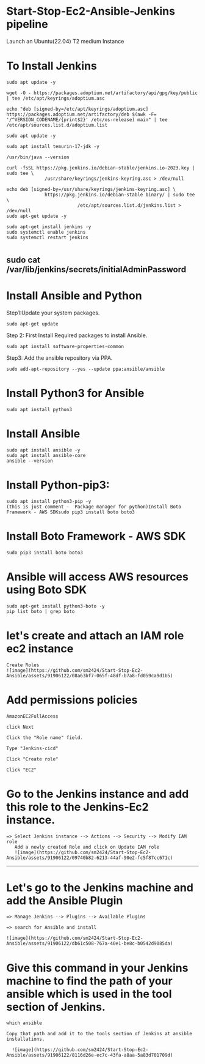 # Start-Stop-Ec2-Ansible-Jenkins pipeline
Launch an Ubuntu(22.04) T2 medium Instance

# To Install Jenkins
  
    sudo apt update -y
  
    wget -O - https://packages.adoptium.net/artifactory/api/gpg/key/public | tee /etc/apt/keyrings/adoptium.asc
  
    echo "deb [signed-by=/etc/apt/keyrings/adoptium.asc] https://packages.adoptium.net/artifactory/deb $(awk -F= '/^VERSION_CODENAME/{print$2}' /etc/os-release) main" | tee /etc/apt/sources.list.d/adoptium.list
  
    sudo apt update -y
  
    sudo apt install temurin-17-jdk -y
  
    /usr/bin/java --version
  
    curl -fsSL https://pkg.jenkins.io/debian-stable/jenkins.io-2023.key | sudo tee \
                  /usr/share/keyrings/jenkins-keyring.asc > /dev/null
                  
    echo deb [signed-by=/usr/share/keyrings/jenkins-keyring.asc] \
                  https://pkg.jenkins.io/debian-stable binary/ | sudo tee \
                              /etc/apt/sources.list.d/jenkins.list > /dev/null
    sudo apt-get update -y
  
    sudo apt-get install jenkins -y
    sudo systemctl enable jenkins
    sudo systemctl restart jenkins
  

# <EC2 Public IP Address:8080>
  sudo cat /var/lib/jenkins/secrets/initialAdminPassword
----------------------------------------------------------------------------------------------------------------------------------------------
# Install Ansible and Python
Step1:Update your system packages.
    
    sudo apt-get update
    
Step 2: First Install Required packages to install Ansible.

    sudo apt install software-properties-common

Step3: Add the ansible repository via PPA.

    sudo add-apt-repository --yes --update ppa:ansible/ansible

# Install Python3 for Ansible
    sudo apt install python3
# Install Ansible 
    sudo apt install ansible -y
    sudo apt install ansible-core
    ansible --version
# Install Python-pip3:
    sudo apt install python3-pip -y
    (this is just comment -  Package manager for python)Install Boto Framework - AWS SDKsudo pip3 install boto boto3

# Install Boto Framework - AWS SDK
    sudo pip3 install boto boto3
# Ansible will access AWS resources using Boto SDK
    sudo apt-get install python3-boto -y
    pip list boto | grep boto

# let's create and attach an IAM role ec2 instance
    Create Roles
    ![image](https://github.com/sm2424/Start-Stop-Ec2-Ansible/assets/91906122/08a63bf7-065f-48df-b7a8-fd059ca9d1b5)
  
# Add permissions policies
  
    AmazonEC2FullAccess
  
    click Next

    Click the "Role name" field.

    Type "Jenkins-cicd"

    Click "Create role"

    Click "EC2"

# Go to the Jenkins instance and add this role to the Jenkins-Ec2 instance.
    => Select Jenkins instance --> Actions --> Security --> Modify IAM role
       Add a newly created Role and click on Update IAM role
       ![image](https://github.com/sm2424/Start-Stop-Ec2-Ansible/assets/91906122/09740b82-6213-44af-90e2-fc5f87cc671c)

------------------------------------------------------------------------------------------------------------------------
# Let's go to the Jenkins machine and add the Ansible Plugin

    => Manage Jenkins --> Plugins --> Available Plugins

    => search for Ansible and install

    ![image](https://github.com/sm2424/Start-Stop-Ec2-Ansible/assets/91906122/db61c508-767a-40e1-be8c-b0542d9085da)

# Give this command in your Jenkins machine to find the path of your ansible which is used in the tool section of Jenkins.
    which ansible

    Copy that path and add it to the tools section of Jenkins at ansible installations.
    
      ![image](https://github.com/sm2424/Start-Stop-Ec2-Ansible/assets/91906122/8116d26e-ec7c-43fa-a8aa-5a83d701709d)


















